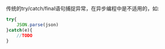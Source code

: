 传统的try/catch/final语句捕捉异常，在异步编程中是不适用的，如:
```javascript
try{
    JSON.parse(json)
}catch(e){
    //TODO
}
```